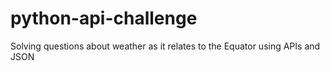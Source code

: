 # python-api-challenge
Solving questions about weather as it relates to the Equator using APIs and JSON
